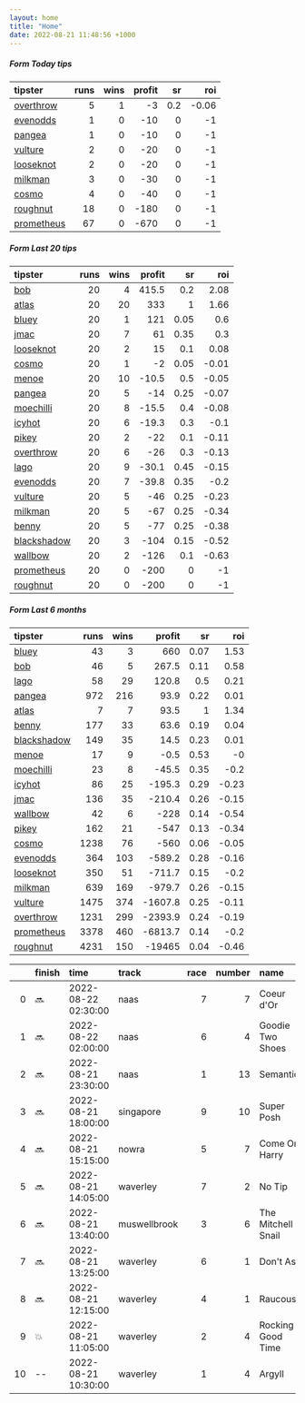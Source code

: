 ```yaml
---   
layout: home  
title: "Home"   
date: 2022-08-21 11:48:56 +1000  
---   
```



##### Form Today tips   

| tipster                                                       |   runs |   wins |   profit |   sr |   roi |
|:--------------------------------------------------------------|-------:|-------:|---------:|-----:|------:|
| [overthrow](https://mrwayneo.github.io/tips/overthrow.html)   |      5 |      1 |       -3 |  0.2 | -0.06 |
| [evenodds](https://mrwayneo.github.io/tips/evenodds.html)     |      1 |      0 |      -10 |  0   | -1    |
| [pangea](https://mrwayneo.github.io/tips/pangea.html)         |      1 |      0 |      -10 |  0   | -1    |
| [vulture](https://mrwayneo.github.io/tips/vulture.html)       |      2 |      0 |      -20 |  0   | -1    |
| [looseknot](https://mrwayneo.github.io/tips/looseknot.html)   |      2 |      0 |      -20 |  0   | -1    |
| [milkman](https://mrwayneo.github.io/tips/milkman.html)       |      3 |      0 |      -30 |  0   | -1    |
| [cosmo](https://mrwayneo.github.io/tips/cosmo.html)           |      4 |      0 |      -40 |  0   | -1    |
| [roughnut](https://mrwayneo.github.io/tips/roughnut.html)     |     18 |      0 |     -180 |  0   | -1    |
| [prometheus](https://mrwayneo.github.io/tips/prometheus.html) |     67 |      0 |     -670 |  0   | -1    |

##### Form Last 20 tips   

| tipster                                                         |   runs |   wins |   profit |   sr |   roi |
|:----------------------------------------------------------------|-------:|-------:|---------:|-----:|------:|
| [bob](https://mrwayneo.github.io/tips/bob.html)                 |     20 |      4 |    415.5 | 0.2  |  2.08 |
| [atlas](https://mrwayneo.github.io/tips/atlas.html)             |     20 |     20 |    333   | 1    |  1.66 |
| [bluey](https://mrwayneo.github.io/tips/bluey.html)             |     20 |      1 |    121   | 0.05 |  0.6  |
| [jmac](https://mrwayneo.github.io/tips/jmac.html)               |     20 |      7 |     61   | 0.35 |  0.3  |
| [looseknot](https://mrwayneo.github.io/tips/looseknot.html)     |     20 |      2 |     15   | 0.1  |  0.08 |
| [cosmo](https://mrwayneo.github.io/tips/cosmo.html)             |     20 |      1 |     -2   | 0.05 | -0.01 |
| [menoe](https://mrwayneo.github.io/tips/menoe.html)             |     20 |     10 |    -10.5 | 0.5  | -0.05 |
| [pangea](https://mrwayneo.github.io/tips/pangea.html)           |     20 |      5 |    -14   | 0.25 | -0.07 |
| [moechilli](https://mrwayneo.github.io/tips/moechilli.html)     |     20 |      8 |    -15.5 | 0.4  | -0.08 |
| [icyhot](https://mrwayneo.github.io/tips/icyhot.html)           |     20 |      6 |    -19.3 | 0.3  | -0.1  |
| [pikey](https://mrwayneo.github.io/tips/pikey.html)             |     20 |      2 |    -22   | 0.1  | -0.11 |
| [overthrow](https://mrwayneo.github.io/tips/overthrow.html)     |     20 |      6 |    -26   | 0.3  | -0.13 |
| [lago](https://mrwayneo.github.io/tips/lago.html)               |     20 |      9 |    -30.1 | 0.45 | -0.15 |
| [evenodds](https://mrwayneo.github.io/tips/evenodds.html)       |     20 |      7 |    -39.8 | 0.35 | -0.2  |
| [vulture](https://mrwayneo.github.io/tips/vulture.html)         |     20 |      5 |    -46   | 0.25 | -0.23 |
| [milkman](https://mrwayneo.github.io/tips/milkman.html)         |     20 |      5 |    -67   | 0.25 | -0.34 |
| [benny](https://mrwayneo.github.io/tips/benny.html)             |     20 |      5 |    -77   | 0.25 | -0.38 |
| [blackshadow](https://mrwayneo.github.io/tips/blackshadow.html) |     20 |      3 |   -104   | 0.15 | -0.52 |
| [wallbow](https://mrwayneo.github.io/tips/wallbow.html)         |     20 |      2 |   -126   | 0.1  | -0.63 |
| [prometheus](https://mrwayneo.github.io/tips/prometheus.html)   |     20 |      0 |   -200   | 0    | -1    |
| [roughnut](https://mrwayneo.github.io/tips/roughnut.html)       |     20 |      0 |   -200   | 0    | -1    |

##### Form Last 6 months   

| tipster                                                         |   runs |   wins |   profit |   sr |   roi |
|:----------------------------------------------------------------|-------:|-------:|---------:|-----:|------:|
| [bluey](https://mrwayneo.github.io/tips/bluey.html)             |     43 |      3 |    660   | 0.07 |  1.53 |
| [bob](https://mrwayneo.github.io/tips/bob.html)                 |     46 |      5 |    267.5 | 0.11 |  0.58 |
| [lago](https://mrwayneo.github.io/tips/lago.html)               |     58 |     29 |    120.8 | 0.5  |  0.21 |
| [pangea](https://mrwayneo.github.io/tips/pangea.html)           |    972 |    216 |     93.9 | 0.22 |  0.01 |
| [atlas](https://mrwayneo.github.io/tips/atlas.html)             |      7 |      7 |     93.5 | 1    |  1.34 |
| [benny](https://mrwayneo.github.io/tips/benny.html)             |    177 |     33 |     63.6 | 0.19 |  0.04 |
| [blackshadow](https://mrwayneo.github.io/tips/blackshadow.html) |    149 |     35 |     14.5 | 0.23 |  0.01 |
| [menoe](https://mrwayneo.github.io/tips/menoe.html)             |     17 |      9 |     -0.5 | 0.53 | -0    |
| [moechilli](https://mrwayneo.github.io/tips/moechilli.html)     |     23 |      8 |    -45.5 | 0.35 | -0.2  |
| [icyhot](https://mrwayneo.github.io/tips/icyhot.html)           |     86 |     25 |   -195.3 | 0.29 | -0.23 |
| [jmac](https://mrwayneo.github.io/tips/jmac.html)               |    136 |     35 |   -210.4 | 0.26 | -0.15 |
| [wallbow](https://mrwayneo.github.io/tips/wallbow.html)         |     42 |      6 |   -228   | 0.14 | -0.54 |
| [pikey](https://mrwayneo.github.io/tips/pikey.html)             |    162 |     21 |   -547   | 0.13 | -0.34 |
| [cosmo](https://mrwayneo.github.io/tips/cosmo.html)             |   1238 |     76 |   -560   | 0.06 | -0.05 |
| [evenodds](https://mrwayneo.github.io/tips/evenodds.html)       |    364 |    103 |   -589.2 | 0.28 | -0.16 |
| [looseknot](https://mrwayneo.github.io/tips/looseknot.html)     |    350 |     51 |   -711.7 | 0.15 | -0.2  |
| [milkman](https://mrwayneo.github.io/tips/milkman.html)         |    639 |    169 |   -979.7 | 0.26 | -0.15 |
| [vulture](https://mrwayneo.github.io/tips/vulture.html)         |   1475 |    374 |  -1607.8 | 0.25 | -0.11 |
| [overthrow](https://mrwayneo.github.io/tips/overthrow.html)     |   1231 |    299 |  -2393.9 | 0.24 | -0.19 |
| [prometheus](https://mrwayneo.github.io/tips/prometheus.html)   |   3378 |    460 |  -6813.7 | 0.14 | -0.2  |
| [roughnut](https://mrwayneo.github.io/tips/roughnut.html)       |   4231 |    150 | -19465   | 0.04 | -0.46 |

|    | finish   | time                | track        |   race |   number | name               |   odds | tipster            |
|---:|:---------|:--------------------|:-------------|-------:|---------:|:-------------------|-------:|:-------------------|
|  0 | :soon:   | 2022-08-22 02:30:00 | naas         |      7 |        7 | Coeur d'Or         |    0   | looseknot          |
|  1 | :soon:   | 2022-08-22 02:00:00 | naas         |      6 |        4 | Goodie Two Shoes   |    0   | milkman            |
|  2 | :soon:   | 2022-08-21 23:30:00 | naas         |      1 |       13 | Semantics          |    0   | looseknot          |
|  3 | :soon:   | 2022-08-21 18:00:00 | singapore    |      9 |       10 | Super Posh         |    0   | vulture            |
|  4 | :soon:   | 2022-08-21 15:15:00 | nowra        |      5 |        7 | Come On Harry      |    9.5 | overthrow          |
|  5 | :soon:   | 2022-08-21 14:05:00 | waverley     |      7 |        2 | No Tip             |   16   | evenodds,overthrow |
|  6 | :soon:   | 2022-08-21 13:40:00 | muswellbrook |      3 |        6 | The Mitchell Snail |   19   | milkman            |
|  7 | :soon:   | 2022-08-21 13:25:00 | waverley     |      6 |        1 | Don't Ask          |    2.2 | milkman            |
|  8 | :soon:   | 2022-08-21 12:15:00 | waverley     |      4 |        1 | Raucous            |    3.6 | overthrow          |
|  9 | :boom:   | 2022-08-21 11:05:00 | waverley     |      2 |        4 | Rocking Good Time  |    4   | overthrow          |
| 10 | --       | 2022-08-21 10:30:00 | waverley     |      1 |        4 | Argyll             |    4   | overthrow          |